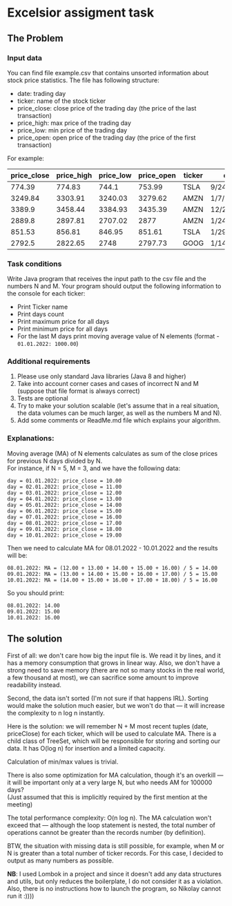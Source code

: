 # Excelsior assigment task

## The Problem

### Input data

You can find file example.csv that contains unsorted information about stock price statistics. The file has following
structure:

- date: trading day
- ticker: name of the stock ticker
- price_close: close price of the trading day (the price of the last transaction)
- price_high: max price of the trading day
- price_low: min price of the trading day
- price_open: open price of the trading day (the price of the first transaction)

For example:

|price_close|price_high|price_low|price_open|ticker|date|
|---|---|---|---|---|---|
|774.39|774.83|744.1|753.99|TSLA|9/24/2021|
|3249.84|3303.91|3240.03|3279.62|AMZN|1/7/2022|
|3389.9|3458.44|3384.93|3435.39|AMZN|12/27/2021|
|2889.8|2897.81|2707.02|2877|AMZN|1/24/2022|
|851.53|856.81|846.95|851.61|TSLA|1/29/2022|
|2792.5|2822.65|2748|2797.73|GOOG|1/14/2022|

### Task conditions

Write Java program that receives the input path to the csv file and the numbers N and M. Your program should output the
following information to the console for each ticker:

- Print Ticker name
- Print days count
- Print maximum price for all days
- Print minimum price for all days
- For the last M days print moving average value of N elements (format - `01.01.2022: 1000.00`)  

### Additional requirements

1. Please use only standard Java libraries (Java 8 and higher)
2. Take into account corner cases and cases of incorrect N and M (suppose that file format is always correct)
3. Tests are optional
4. Try to make your solution scalable (let's assume that in a real situation, the data volumes can be much larger, as
   well as the numbers M and N).
5. Add some comments or ReadMe.md file which explains your algorithm.  
   
### Explanations:  
Moving average (MA) of N elements calculates as sum of the close prices for previous N days divided by N.  
For instance, if N = 5, M = 3, and we have the following data:

```
day = 01.01.2022: price_close = 10.00  
day = 02.01.2022: price_close = 11.00  
day = 03.01.2022: price_close = 12.00  
day = 04.01.2022: price_close = 13.00  
day = 05.01.2022: price_close = 14.00  
day = 06.01.2022: price_close = 15.00  
day = 07.01.2022: price_close = 16.00  
day = 08.01.2022: price_close = 17.00  
day = 09.01.2022: price_close = 18.00  
day = 10.01.2022: price_close = 19.00  
```

Then we need to calculate MA for 08.01.2022 - 10.01.2022 and the results will be:

```
08.01.2022: MA = (12.00 + 13.00 + 14.00 + 15.00 + 16.00) / 5 = 14.00  
09.01.2022: MA = (13.00 + 14.00 + 15.00 + 16.00 + 17.00) / 5 = 15.00  
10.01.2022: MA = (14.00 + 15.00 + 16.00 + 17.00 + 18.00) / 5 = 16.00
```  

So you should print:

```
08.01.2022: 14.00  
09.01.2022: 15.00  
10.01.2022: 16.00
```  

## The solution

First of all: we don't care how big the input file is. We read it by lines, and it has a memory consumption that grows in linear way.
Also, we don't have a strong need to save memory (there are not so many stocks in the real world, a few thousand at most), we can sacrifice some amount to improve readability instead.

Second, the data isn't sorted (I'm not sure if that happens IRL). Sorting would make the solution much easier, but we won't do that — it will increase the complexity to n log n instantly.

Here is the solution: we will remember N + M most recent tuples (date, priceClose) for each ticker, which will be used to calculate MA.
There is a child class of TreeSet, which will be responsible for storing and sorting our data. It has O(log n) for insertion and a limited capacity.

Calculation of min/max values is trivial.

There is also some optimization for MA calculation, though it's an overkill — it will be important only at a very large N, but who needs AM for 100000 days?  
(Just assumed that this is implicitly required by the first mention at the meeting)

The total performance complexity: O(n log n).
The MA calculation won't exceed that — although the loop statement is nested, the total number of operations cannot be greater than the records number (by definition).

BTW, the situation with missing data is still possible, for example, when M or N is greater than a total number of ticker records.
For this case, I decided to output as many numbers as possible.

**NB**: I used Lombok in a project and since it doesn't add any data structures and utils, but only reduces the boilerplate, I do not consider it as a violation.   
Also, there is no instructions how to launch the program, so Nikolay cannot run it :))))
